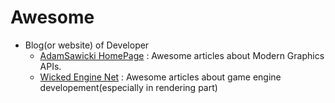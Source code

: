 # Awesome
- Blog(or website) of Developer
    - [AdamSawicki HomePage](https://asawicki.info/index) : Awesome articles about Modern Graphics APIs.
    - [Wicked Engine Net](https://wickedengine.net/) : Awesome articles about game engine developement(especially in rendering part)
